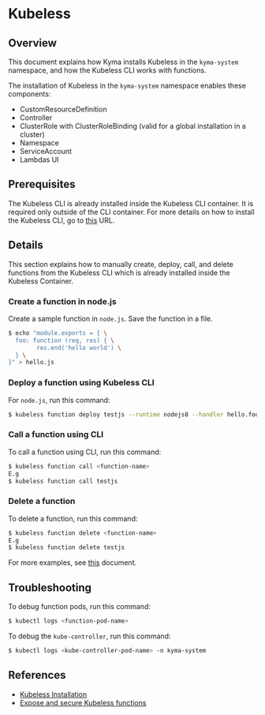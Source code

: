 # Kubeless

## Overview

This document explains how Kyma installs Kubeless in the `kyma-system` namespace, and how the Kubeless CLI works with functions.

The installation of Kubeless in the `kyma-system` namespace enables these components:

* CustomResourceDefinition
* Controller
* ClusterRole with ClusterRoleBinding (valid for a global installation in a cluster)
* Namespace
* ServiceAccount
* Lambdas UI

## Prerequisites

The Kubeless CLI is already installed inside the Kubeless CLI container. It is required only outside of the CLI container. For more details on how to install the Kubeless CLI, go to [this](https://kubeless.io/docs/quick-start/) URL.

## Details

This section explains how to manually create, deploy, call, and delete functions from the Kubeless CLI which is already installed inside the Kubeless Container.

### Create a function in node.js

Create a sample function in `node.js`. Save the function in a file.


```bash
$ echo "module.exports = { \
  foo: function (req, res) { \
        res.end('hello world') \
  } \
}" > hello.js
```

### Deploy a function using Kubeless CLI

For `node.js`, run this command:

```bash
$ kubeless function deploy testjs --runtime nodejs8 --handler hello.foo --from-file hello.js --trigger-http
```

### Call a function using CLI

To call a function using CLI, run this command:

```bash
$ kubeless function call <function-name>
E.g
$ kubeless function call testjs
```

### Delete a function

To delete a function, run this command:

```bash
$ kubeless function delete <function-name>
E.g
$ kubeless function delete testjs
```

For more examples, see [this](https://github.com/kyma-project/examples/tree/master/event-subscription/lambda) document.

## Troubleshooting

To debug function pods, run this command:

```bash
$ kubectl logs <function-pod-name>
```

To debug the `kube-controller`, run this command:

```bash
$ kubectl logs <kube-controller-pod-name> -n kyma-system
```

## References

* [Kubeless Installation](https://kubeless.io/docs/quick-start/)
* [Expose and secure Kubeless functions](https://github.com/kubeless/kubeless/blob/master/docs/http-triggers.md#expose-and-secure-kubeless-functions)
